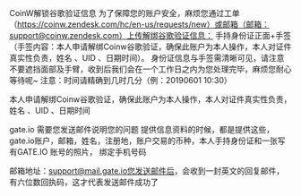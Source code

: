 CoinW解锁谷歌验证信息
为了保障您的账户安全，麻烦您通过工单（https://coinw.zendesk.com/hc/en-us/requests/new）或邮箱（邮箱：support@coinw.zendesk.com）上传解绑谷歌验证信息：
手持身份证正面+手签（手签内容：本人申请解绑Coinw谷歌验证，确保此账户为本人操作，本人对证件真实性负责，姓名 、UID 、日期时间）。
身份证信息与手签需清晰可见，请注意不要遮挡面部及手臂，收到后我们会在一个工作日之内为您处理完毕，麻烦您耐心等待呢~
注意：时间请精确到几时几分（例：20190601 10:30）

本人申请解绑Coinw谷歌验证，确保此账户为本人操作，本人对证件真实性负责，姓名 、UID 、日期时间


gate.io
需要您发送邮件说明您的问题   提供信息资料的时候，都是提供这些，gate.io账户，邮箱，姓名，注册地，账户交易的币种，本人手持身份证和一张写有GATE.IO 账号的照片， 绑定手机号码

邮箱地址：support@mail.gate.io您发送邮件后，会收到一封英文的回复邮件，有六位数回执码，这才代表发送邮件成功了
